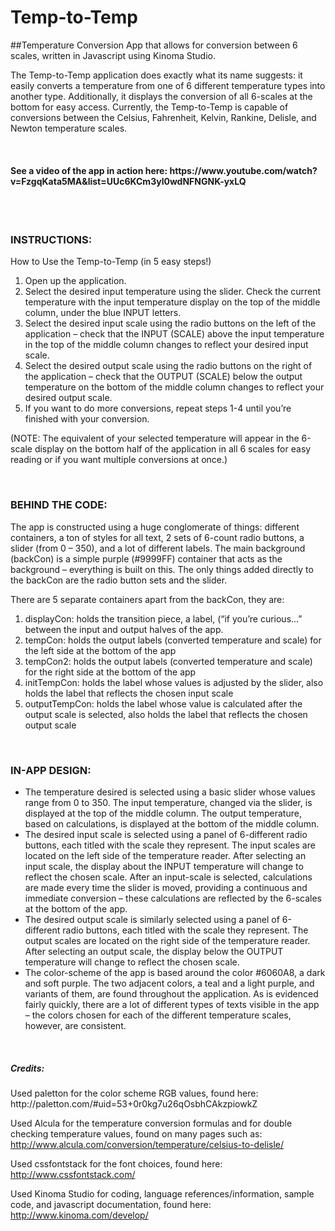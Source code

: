 # Temp-to-Temp
##Temperature Conversion App that allows for conversion between 6 scales, written in Javascript using Kinoma Studio. 

The Temp-to-Temp application does exactly what its name suggests: it easily converts a temperature from one of 6 different temperature types into another type. Additionally, it displays the conversion of all 6-scales at the bottom for easy access. Currently, the Temp-to-Temp is capable of conversions between the Celsius, Fahrenheit, Kelvin, Rankine, Delisle, and Newton temperature scales. 

<br>

<h4>See a video of the app in action here: https://www.youtube.com/watch?v=FzgqKata5MA&list=UUc6KCm3yl0wdNFNGNK-yxLQ</h4>

<br><br>

<h3>INSTRUCTIONS:</h3>
How to Use the Temp-to-Temp (in 5 easy steps!)
<ol>
  <li>Open up the application.</li>
  <li>Select the desired input temperature using the slider. Check the current temperature with the input temperature display on the top of the middle column, under the blue INPUT letters.</li>
  <li>Select the desired input scale using the radio buttons on the left of the application – check that the INPUT (SCALE) above the input temperature in the top of the middle column changes to reflect your desired input scale.</li>
  <li>Select the desired output scale using the radio buttons on the right of the application – check that the OUTPUT (SCALE) below the output temperature on the bottom of the middle column changes to reflect your desired output scale.</li>
  <li>If you want to do more conversions, repeat steps 1-4 until you’re finished with your conversion.</li>
</ol> 

(NOTE: The equivalent of your selected temperature will appear in the 6-scale display on the bottom half of the application in all 6 scales for easy reading or if you want multiple conversions at once.)
 
<br>

<h3>BEHIND THE CODE:</h3>
The app is constructed using a huge conglomerate of things: different containers, a ton of styles for all text, 2 sets of 6-count radio buttons, a slider (from 0 – 350), and a lot of different labels. The main background (backCon) is a simple purple (#9999FF) container that acts as the background – everything is built on this. The only things added directly to the backCon are the radio button sets and the slider. 

There are 5 separate containers apart from the backCon, they are:

<ol>
  <li>displayCon: holds the transition piece, a label, (“if you’re curious…” between the input and output halves of the app.</li>
  <li>tempCon: holds the output labels (converted temperature and scale) for the left side at the bottom of the app</li>
  <li>tempCon2: holds the output labels (converted temperature and scale) for the right side at the bottom of the app</li>
  <li>initTempCon: holds the label whose values is adjusted by the slider, also holds the label that reflects the chosen input scale</li>
  <li>outputTempCon: holds the label whose value is calculated after the output scale is selected, also holds the label that reflects the chosen output scale</li>
</ol> 

<br>

<h3> IN-APP DESIGN: </h3>
<ul>
  <li>The temperature desired is selected using a basic slider whose values range from 0 to 350. The input temperature, changed via the slider, is displayed at the top of the middle column. The output temperature, based on calculations, is displayed at the bottom of the middle column. </li>
  <li>The desired input scale is selected using a panel of 6-different radio buttons, each titled with the scale they represent. The input scales are located on the left side of the temperature reader. After selecting an input scale, the display about the INPUT temperature will change to reflect the chosen scale. After an input-scale is selected, calculations are made every time the slider is moved, providing a continuous and immediate conversion – these calculations are reflected by the 6-scales at the bottom of the app. </li>
  <li>The desired output scale is similarly selected using a panel of 6-different radio buttons, each titled with the scale they represent. The output scales are located on the right side of the temperature reader. After selecting an output scale, the display below the OUTPUT temperature will change to reflect the chosen scale.</li>
  <li>The color-scheme of the app is based around the color #6060A8, a dark and soft purple. The two adjacent colors, a teal and a light purple, and variants of them, are found throughout the application. As is evidenced fairly quickly, there are a lot of different types of texts visible in the app – the colors chosen for each of the different temperature scales, however, are consistent.</li>
</ul>

<br>

<h5>Credits:</h5>
Used paletton for the color scheme RGB values, found here:
http://paletton.com/#uid=53+0r0kg7u26qOsbhCAkzpiowkZ

Used Alcula for the temperature conversion formulas and for double checking 	temperature values, found on many pages such as:
	http://www.alcula.com/conversion/temperature/celsius-to-delisle/

Used cssfontstack for the font choices, found here:
http://www.cssfontstack.com/

Used Kinoma Studio for coding, language references/information, sample code, 	and javascript documentation, found here: 
	http://www.kinoma.com/develop/


